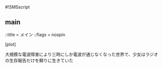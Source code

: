 #!SMSscript

## main

::title = メイン
::flags = nospin

[plot]

大規模な電波障害により三時にしか電波が通じなくなった世界で、少女はラジオの生存報告だけを頼りに生きていた

<yamanashi>
<gototokyo>
<tower>
